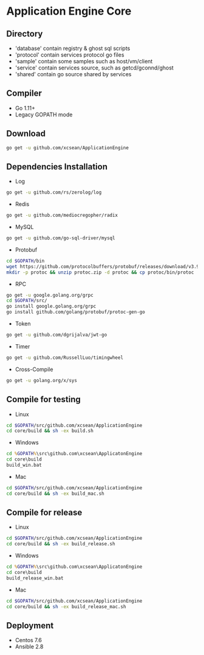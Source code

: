 # Application Engine Core

## Directory

* 'database' contain registry & ghost sql scripts
* 'protocol' contain services protocol go files
* 'sample' contain some samples such as host/vm/client
* 'service' contain services source, such as getcd/gconnd/ghost
* 'shared' contain go source shared by services

## Compiler

* Go 1.11+
* Legacy GOPATH mode

## Download

```sh
go get -u github.com/xcsean/ApplicationEngine
```

## Dependencies Installation

* Log
```sh
go get -u github.com/rs/zerolog/log
```
* Redis
```sh
go get -u github.com/mediocregopher/radix
```
* MySQL
```sh
go get -u github.com/go-sql-driver/mysql
```
* Protobuf
```sh
cd $GOPATH/bin
wget https://github.com/protocolbuffers/protobuf/releases/download/v3.9.1/protoc-3.9.1-linux-x86_64.zip -O protoc.zip
mkdir -p protoc && unzip protoc.zip -d protoc && cp protoc/bin/protoc . && rm -rf protoc && rm -f protoc.zip
```
* RPC
```sh
go get -u google.golang.org/grpc
cd $GOPATH/src/
go install google.golang.org/grpc
go install github.com/golang/protobuf/protoc-gen-go
```
* Token
```sh
go get -u github.com/dgrijalva/jwt-go
```
* Timer
```sh
go get -u github.com/RussellLuo/timingwheel
```
* Cross-Compile
```sh
go get -u golang.org/x/sys
```

## Compile for testing

* Linux
```sh
cd $GOPATH/src/github.com/xcsean/ApplicationEngine
cd core/build && sh -ex build.sh
```
* Windows
```cmd
cd %GOPATH%\src\github.com\xcsean\ApplicatonEngine
cd core\build
build_win.bat
```
* Mac
```sh
cd $GOPATH/src/github.com/xcsean/ApplicationEngine
cd core/build && sh -ex build_mac.sh
```

## Compile for release

* Linux
```sh
cd $GOPATH/src/github.com/xcsean/ApplicationEngine
cd core/build && sh -ex build_release.sh
```
* Windows
```cmd
cd %GOPATH%\src\github.com\xcsean\ApplicatonEngine
cd core\build
build_release_win.bat
```
* Mac
```sh
cd $GOPATH/src/github.com/xcsean/ApplicationEngine
cd core/build && sh -ex build_release_mac.sh
```

## Deployment

* Centos 7.6
* Ansible 2.8